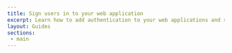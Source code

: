 ```yaml
---
title: Sign users in to your web application
excerpt: Learn how to add authentication to your web applications and sign users in using Okta's APIs and libraries.
layout: Guides
sections: 
 - main
---
```

